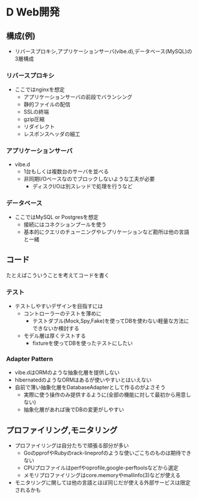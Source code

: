 # D Web開発

## 構成(例)

- リバースプロキシ,アプリケーションサーバ(vibe.d),データベース(MySQL)の3層構成

### リバースプロキシ

- ここではnginxを想定
  - アプリケーションサーバの前段でバランシング
  - 静的ファイルの配信
  - SSLの終端
  - gzip圧縮
  - リダイレクト
  - レスポンスヘッダの細工

### アプリケーションサーバ

- vibe.d
  - 1台もしくは複数台のサーバを並べる
  - 非同期I/Oベースなのでブロックしないような工夫が必要
    - ディスクI/Oは別スレッドで処理を行うなど

### データベース

- ここではMySQL or Postgresを想定
  - 接続にはコネクションプールを使う
  - 基本的にクエリのチューニングやレプリケーションなど勘所は他の言語と一緒

## コード

たとえばこういうことを考えてコードを書く

### テスト

- テストしやすいデザインを目指すには
  - コントローラーのテストを薄めに
    - テストダブル(Mock,Spy,Fake)を使ってDBを使わない軽量な方法にできないか検討する
  - モデル層は厚くテストする
    - fixtureを使ってDBを使ったテストにしたい

### Adapter Pattern

- vibe.dはORMのような抽象化層を提供しない
- hibernatedのようなORMはあるが使いやすいとはいえない
- 自前で薄い抽象化層をDatabaseAdapterとして作るのがよさそう
  - 実際に使う操作のみ提供するように(全部の機能に対して最初から用意しない)
  - 抽象化層があれば後でDBの変更がしやすい

## プロファイリング,モニタリング

- プロファイリングは自分たちで頑張る部分が多い
  - GoのpprofやRubyのrack-lineprofのような使いごこちのものは期待できない
  - CPUプロファイルはperfやoprofile,google-perftoolsなどから選定
  - メモリプロファイリングはcore.memoryやmallinfo(3)などが使える
- モニタリングに関しては他の言語とほぼ同じだが使える外部サービスは限定されるかも
